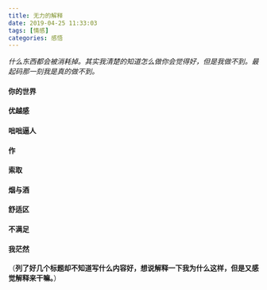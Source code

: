 ```yaml
---
title: 无力的解释
date: 2019-04-25 11:33:03
tags: [情感]
categories: 感悟
---
```

*什么东西都会被消耗掉。其实我清楚的知道怎么做你会觉得好，但是我做不到。最起码那一刻我是真的做不到。*

#### 你的世界

#### 优越感

#### 咄咄逼人

#### 作

#### 索取

#### 烟与酒

#### 舒适区

#### 不满足

#### 我茫然

（**列了好几个标题却不知道写什么内容好，想说解释一下我为什么这样，但是又感觉解释来干嘛。**）